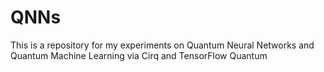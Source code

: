 # QNNs
This is a repository for my experiments on Quantum Neural Networks and Quantum Machine Learning via Cirq and TensorFlow Quantum
